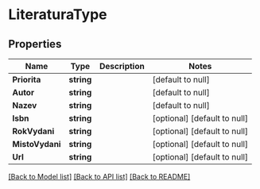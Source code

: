 # LiteraturaType

## Properties
Name | Type | Description | Notes
------------ | ------------- | ------------- | -------------
**Priorita** | **string** |  | [default to null]
**Autor** | **string** |  | [default to null]
**Nazev** | **string** |  | [default to null]
**Isbn** | **string** |  | [optional] [default to null]
**RokVydani** | **string** |  | [optional] [default to null]
**MistoVydani** | **string** |  | [optional] [default to null]
**Url** | **string** |  | [optional] [default to null]

[[Back to Model list]](../README.md#documentation-for-models) [[Back to API list]](../README.md#documentation-for-api-endpoints) [[Back to README]](../README.md)

